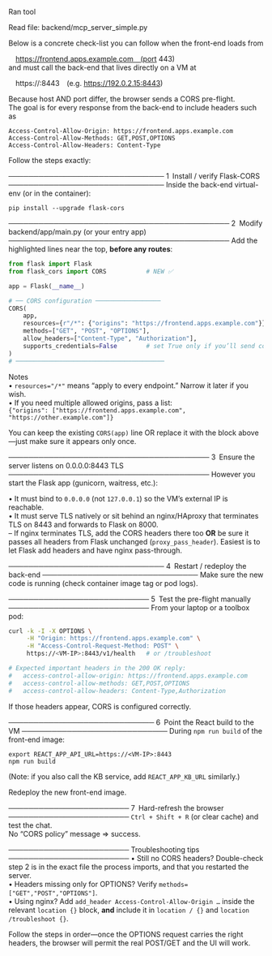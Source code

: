 Ran tool

Read file: backend/mcp_server_simple.py

Below is a concrete check-list you can follow when the front-end loads from

 https://frontend.apps.example.com (port 443)  
and must call the back-end that lives directly on a VM at  

 https://<VM-IP>:8443 (e.g. https://192.0.2.15:8443)

Because host AND port differ, the browser sends a CORS pre-flight.  
The goal is for every response from the back-end to include headers such as  

```
Access-Control-Allow-Origin: https://frontend.apps.example.com
Access-Control-Allow-Methods: GET,POST,OPTIONS
Access-Control-Allow-Headers: Content-Type
```

Follow the steps exactly:

───────────────────────────────
1 Install / verify Flask-CORS
───────────────────────────────
Inside the back-end virtual-env (or in the container):

```
pip install --upgrade flask-cors
```

────────────────────────────────────────────
2 Modify backend/app/main.py (or your entry app)
────────────────────────────────────────────
Add the highlighted lines near the top, **before any routes**:

```python
from flask import Flask
from flask_cors import CORS           # NEW ✅

app = Flask(__name__)

# ── CORS configuration ──────────────────
CORS(
    app,
    resources={r"/*": {"origins": "https://frontend.apps.example.com"}},
    methods=["GET", "POST", "OPTIONS"],
    allow_headers=["Content-Type", "Authorization"],
    supports_credentials=False        # set True only if you’ll send cookies
)
# ─────────────────────────────────────────
```

Notes  
• `resources="/*"` means “apply to every endpoint.” Narrow it later if you wish.  
• If you need multiple allowed origins, pass a list:  
  `{"origins": ["https://frontend.apps.example.com", "https://other.example.com"]}`

You can keep the existing `CORS(app)` line OR replace it with the block above—just make sure it appears only once.

────────────────────────────────────────
3 Ensure the server listens on 0.0.0.0:8443 TLS
────────────────────────────────────────
However you start the Flask app (gunicorn, waitress, etc.):

• It must bind to `0.0.0.0` (not `127.0.0.1`) so the VM’s external IP is reachable.  
• It must serve TLS natively or sit behind an nginx/HAproxy that terminates TLS on 8443 and forwards to Flask on 8000.  
  – If nginx terminates TLS, add the CORS headers there too **OR** be sure it passes all headers from Flask unchanged (`proxy_pass_header`). Easiest is to let Flask add headers and have nginx pass-through.

───────────────────────────────
4 Restart / redeploy the back-end
───────────────────────────────
Make sure the new code is running (check container image tag or pod logs).

────────────────────────────
5 Test the pre-flight manually
────────────────────────────
From your laptop or a toolbox pod:

```bash
curl -k -I -X OPTIONS \
     -H "Origin: https://frontend.apps.example.com" \
     -H "Access-Control-Request-Method: POST" \
     https://<VM-IP>:8443/v1/health   # or /troubleshoot

# Expected important headers in the 200 OK reply:
#   access-control-allow-origin: https://frontend.apps.example.com
#   access-control-allow-methods: GET,POST,OPTIONS
#   access-control-allow-headers: Content-Type,Authorization
```

If those headers appear, CORS is configured correctly.

─────────────────────────────
6 Point the React build to the VM
─────────────────────────────
During `npm run build` of the front-end image:

```
export REACT_APP_API_URL=https://<VM-IP>:8443
npm run build
```

(Note: if you also call the KB service, add `REACT_APP_KB_URL` similarly.)

Redeploy the new front-end image.

────────────────────────
7 Hard-refresh the browser
────────────────────────
`Ctrl + Shift + R` (or clear cache) and test the chat.  
No “CORS policy” message ⇒ success.

────────────────────────
Troubleshooting tips
────────────────────────
• Still no CORS headers? Double-check step 2 is in the exact file the process imports, and that you restarted the server.  
• Headers missing only for OPTIONS? Verify `methods=["GET","POST","OPTIONS"]`.  
• Using nginx? Add `add_header Access-Control-Allow-Origin …` inside the relevant `location {}` block, **and** include it in `location / {}` and `location /troubleshoot {}`.

Follow the steps in order—once the OPTIONS request carries the right headers, the browser will permit the real POST/GET and the UI will work.
